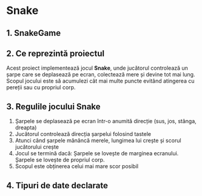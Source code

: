 # Snake

## 1. SnakeGame

## 2. Ce reprezintă proiectul
Acest proiect implementează jocul **Snake**, unde jucătorul controlează un șarpe care se deplasează pe ecran, colectează mere și devine tot mai lung. Scopul jocului este să acumulezi cât mai multe puncte evitând atingerea cu pereții sau cu propriul corp.

## 3. Regulile jocului Snake
1. Șarpele se deplasează pe ecran într-o anumită direcție (sus, jos, stânga, dreapta)
2. Jucătorul controlează direcția șarpelui folosind tastele 
3. Atunci când șarpele mănâncă merele, lungimea lui crește și scorul jucătorului crește
4. Jocul se termină dacă:
 Șarpele se lovește de marginea ecranului.
 Șarpele se lovește de propriul corp.
5. Scopul este obținerea celui mai mare scor posibil

## 4. Tipuri de date declarate


